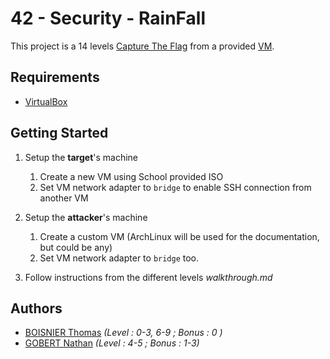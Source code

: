 # 42 - Security - RainFall

This project is a 14 levels [Capture The Flag](https://en.wikipedia.org/wiki/Capture_the_flag_(cybersecurity)) from a provided [VM](https://en.wikipedia.org/wiki/Virtual_machine).

## Requirements

- [VirtualBox](https://www.virtualbox.org/)

## Getting Started

1. Setup the __target__'s machine

	1. Create a new VM using School provided ISO
	1. Set VM network adapter to `bridge` to enable SSH connection from another VM

1. Setup the __attacker__'s machine

	1. Create a custom VM (ArchLinux will be used for the documentation, but could be any)
	1. Set VM network adapter to `bridge` too.

1. Follow instructions from the different levels _walkthrough.md_

## Authors

- [BOISNIER Thomas](https://github.com/TBoisnie) _(Level : 0-3, 6-9 ; Bonus : 0 )_
- [GOBERT Nathan](https://github.com/nattensleplubo) _(Level : 4-5 ; Bonus : 1-3)_
